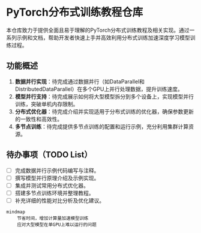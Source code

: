 # PyTorch分布式训练教程仓库
本仓库致力于提供全面且易于理解的PyTorch分布式训练教程及相关实现。通过一系列示例和文档，帮助开发者快速上手并高效利用分布式训练加速深度学习模型训练过程。

## 功能概述
1. **数据并行实现**：待完成通过数据并行（如DataParallel和DistributedDataParallel）在多个GPU上并行处理数据，提升训练速度。
2. **模型并行支持**：待完成展示如何将大型模型拆分到多个设备上，实现模型并行训练，突破单机内存限制。
3. **分布式优化器**：待完成介绍并实现适用于分布式训练的优化器，确保参数更新的一致性和高效性。
4. **多节点训练**：待完成提供多节点训练的配置和运行示例，充分利用集群计算资源。

## 待办事项（TODO List）
- [ ] 完成数据并行示例代码编写与注释。
- [ ] 撰写模型并行原理介绍及示例实现。
- [ ] 集成并测试常用分布式优化器。
- [ ] 搭建多节点训练环境并整理教程。
- [ ] 补充详细的性能对比分析及优化建议。

```mermaid
mindmap
    节省时间，增加计算量加速模型训练
    应对大型模型在单GPU上难以运行的问题
```